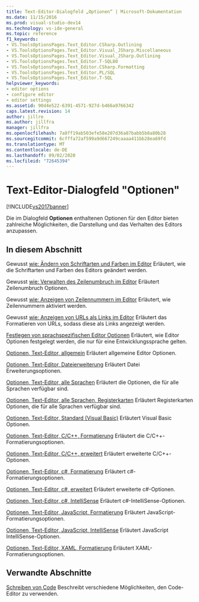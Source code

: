 ```yaml
---
title: Text-Editor-Dialogfeld „Optionen“ | Microsoft-Dokumentation
ms.date: 11/15/2016
ms.prod: visual-studio-dev14
ms.technology: vs-ide-general
ms.topic: reference
f1_keywords:
- VS.ToolsOptionsPages.Text_Editor.CSharp.Outlining
- VS.ToolsOptionsPages.Text_Editor.Visual_JSharp.Miscellaneous
- VS.ToolsOptionsPages.Text_Editor.Visual_JSharp.Outlining
- VS.ToolsOptionsPages.Text_Editor.T-SQL80
- VS.ToolsOptionsPages.Text_Editor.CSharp.Formatting
- VS.ToolsOptionsPages.Text_Editor.PL/SQL
- VS.ToolsOptionsPages.Text_Editor.T-SQL
helpviewer_keywords:
- editor options
- configure editor
- editor settings
ms.assetid: 90d4e522-6391-4571-927d-b466a9766342
caps.latest.revision: 14
author: jillre
ms.author: jillfra
manager: jillfra
ms.openlocfilehash: 7a8ff19ab503efe58e207d36a87babb5b8a80b28
ms.sourcegitcommit: 6cfffa72af599a9d667249caaaa411bb28ea69fd
ms.translationtype: MT
ms.contentlocale: de-DE
ms.lasthandoff: 09/02/2020
ms.locfileid: "72645394"
---
```

# <a name="text-editor-options-dialog-box"></a>Text-Editor-Dialogfeld "Optionen"
[!INCLUDE[vs2017banner](../../includes/vs2017banner.md)]

Die im Dialogfeld **Optionen** enthaltenen Optionen für den Editor bieten zahlreiche Möglichkeiten, die Darstellung und das Verhalten des Editors anzupassen.

## <a name="in-this-section"></a>In diesem Abschnitt
 Gewusst [wie: Ändern von Schriftarten und Farben im Editor](../../ide/reference/how-to-change-fonts-and-colors-in-the-editor.md) Erläutert, wie die Schriftarten und Farben des Editors geändert werden.

 Gewusst [wie: Verwalten des Zeilenumbruch im Editor](../../ide/reference/how-to-manage-word-wrap-in-the-editor.md) Erläutert Zeilenumbruch Optionen.

 Gewusst [wie: Anzeigen von Zeilennummern im Editor](../../ide/reference/how-to-display-line-numbers-in-the-editor.md) Erläutert, wie Zeilennummern aktiviert werden.

 Gewusst [wie: Anzeigen von URLs als Links im Editor](../../ide/reference/how-to-display-urls-as-links-in-the-editor.md) Erläutert das Formatieren von URLs, sodass diese als Links angezeigt werden.

 [Festlegen von sprachspezifischen Editor Optionen](../../ide/reference/setting-language-specific-editor-options.md) Erläutert, wie Editor Optionen festgelegt werden, die nur für eine Entwicklungssprache gelten.

 [Optionen, Text-Editor, allgemein](../../ide/reference/options-text-editor-general.md) Erläutert allgemeine Editor Optionen.

 [Optionen, Text-Editor, Dateierweiterung](../../ide/reference/options-text-editor-file-extension.md) Erläutert Datei Erweiterungsoptionen.

 [Optionen, Text-Editor, alle Sprachen](../../ide/reference/options-text-editor-all-languages.md) Erläutert die Optionen, die für alle Sprachen verfügbar sind.

 [Optionen, Text-Editor, alle Sprachen, Registerkarten](../../ide/reference/options-text-editor-all-languages-tabs.md) Erläutert Registerkarten Optionen, die für alle Sprachen verfügbar sind.

 [Optionen, Text-Editor, Standard (Visual Basic)](../../ide/reference/options-text-editor-basic-visual-basic.md) Erläutert Visual Basic Optionen.

 [Optionen, Text-Editor, C/C++, Formatierung](../../ide/reference/options-text-editor-c-cpp-formatting.md) Erläutert die C/C++-Formatierungsoptionen.

 [Optionen, Text-Editor, C/C++, erweitert](../../ide/reference/options-text-editor-c-cpp-advanced.md) Erläutert erweiterte C/C++-Optionen.

 [Optionen, Text-Editor, c#, Formatierung](../../ide/reference/options-text-editor-csharp-formatting.md) Erläutert c#-Formatierungsoptionen.

 [Optionen, Text-Editor, c#, erweitert](../../ide/reference/options-text-editor-csharp-advanced.md) Erläutert erweiterte c#-Optionen.

 [Optionen, Text-Editor, c#, IntelliSense](../../ide/reference/options-text-editor-csharp-intellisense.md) Erläutert c#-IntelliSense-Optionen.

 [Optionen, Text-Editor, JavaScript, Formatierung](../../ide/reference/options-text-editor-javascript-formatting.md) Erläutert JavaScript-Formatierungsoptionen.

 [Optionen, Text-Editor, JavaScript, IntelliSense](../../ide/reference/options-text-editor-javascript-intellisense.md) Erläutert JavaScript IntelliSense-Optionen.

 [Optionen, Text-Editor, XAML, Formatierung](../../ide/reference/options-text-editor-xaml-formatting.md) Erläutert XAML-Formatierungsoptionen.

## <a name="related-sections"></a>Verwandte Abschnitte
 [Schreiben von Code](../../ide/writing-code-in-the-code-and-text-editor.md) Beschreibt verschiedene Möglichkeiten, den Code-Editor zu verwenden.
